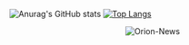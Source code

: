 
![Anurag's GitHub stats](https://github-readme-stats.vercel.app/api?username=Orion-News&show_icons=true&theme=onedark) [![Top Langs](https://github-readme-stats.vercel.app/api/top-langs/?username=Orion-News&langs_count=8&layout=compact&custom_title=Linguagens)](https://github.com/Orion-News/Orion-News)


<p align="center"> <img src="https://komarev.com/ghpvc/?username=Orion-News&label=Profile%20views&color=ce9927&style=flat" alt="Orion-News" /> </p>
